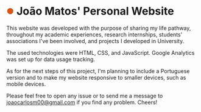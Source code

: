 # <img src="images/favicon.png" alt="logo" id="favicon" width = 20> **João Matos' Personal Website**

This website was developed with the purpose of sharing my life pathway, throughout my academic experiences, research internships, students' associations I've been involved, and projects I developed in University.

The used technologies were HTML, CSS, and JavaScript. Google Analytics was set up for data usage tracking.

As for the next steps of this project, I'm planning to include a Portuguese version and to make my website responsive to smaller devices, such as mobile devices.

Please feel free to open any issue or to send me a message to joaocarlosm00@gmail.com if you find any problem. Cheers!
